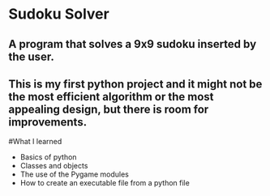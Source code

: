 # Sudoku Solver
## A program that solves a 9x9 sudoku inserted by the user.
## This is my first python project and it might not be the most efficient algorithm or the most appealing design, but there is room for improvements.
#What I learned
* Basics of python
* Classes and objects
* The use of the Pygame modules
* How to create an executable file from a python file
